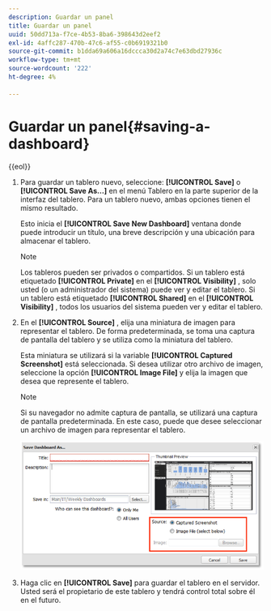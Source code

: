 ```yaml
---
description: Guardar un panel
title: Guardar un panel
uuid: 50dd713a-f7ce-4b53-8ba6-398643d2eef2
exl-id: 4affc287-470b-47c6-af55-c0b6919321b0
source-git-commit: b1dda69a606a16dccca30d2a74c7e63dbd27936c
workflow-type: tm+mt
source-wordcount: '222'
ht-degree: 4%

---
```


# Guardar un panel{#saving-a-dashboard}

{{eol}}

1. Para guardar un tablero nuevo, seleccione: **[!UICONTROL Save]** o **[!UICONTROL Save As…]** en el menú Tablero en la parte superior de la interfaz del tablero. Para un tablero nuevo, ambas opciones tienen el mismo resultado.

   Esto inicia el **[!UICONTROL Save New Dashboard]** ventana donde puede introducir un título, una breve descripción y una ubicación para almacenar el tablero.

   >[!NOTE]
   >
   >Los tableros pueden ser privados o compartidos. Si un tablero está etiquetado **[!UICONTROL Private]** en el **[!UICONTROL Visibility]** , solo usted (o un administrador del sistema) puede ver y editar el tablero. Si un tablero está etiquetado **[!UICONTROL Shared]** en el **[!UICONTROL Visibility]** , todos los usuarios del sistema pueden ver y editar el tablero.

1. En el **[!UICONTROL Source]** , elija una miniatura de imagen para representar el tablero. De forma predeterminada, se toma una captura de pantalla del tablero y se utiliza como la miniatura del tablero.

   Esta miniatura se utilizará si la variable **[!UICONTROL Captured Screenshot]** está seleccionada. Si desea utilizar otro archivo de imagen, seleccione la opción **[!UICONTROL Image File]** y elija la imagen que desea que represente el tablero.

   >[!NOTE]
   >
   >Si su navegador no admite captura de pantalla, se utilizará una captura de pantalla predeterminada. En este caso, puede que desee seleccionar un archivo de imagen para representar el tablero.

   ![](assets/save.png)

1. Haga clic en **[!UICONTROL Save]** para guardar el tablero en el servidor. Usted será el propietario de este tablero y tendrá control total sobre él en el futuro.
